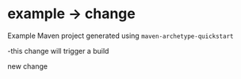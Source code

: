 # example -> change

Example Maven project generated using `maven-archetype-quickstart`

-this change will trigger a build

new change




